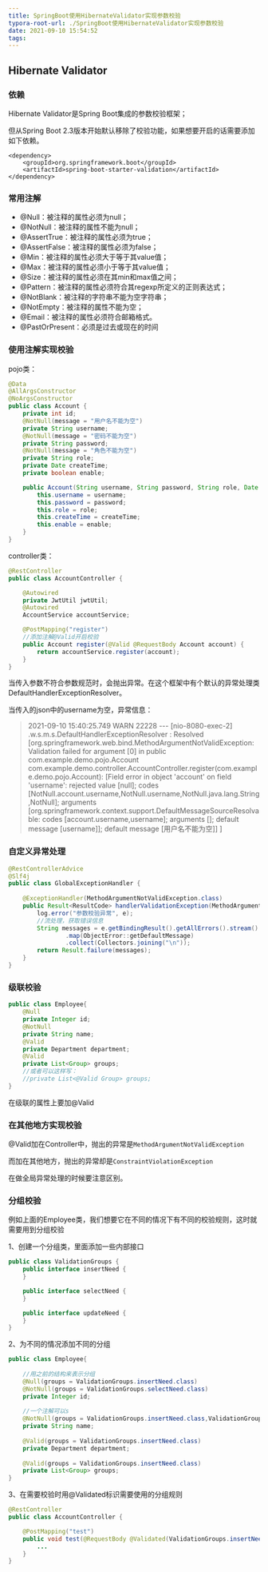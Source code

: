```yaml
---
title: SpringBoot使用HibernateValidator实现参数校验
typora-root-url: ./SpringBoot使用HibernateValidator实现参数校验
date: 2021-09-10 15:54:52
tags:
---
```


## Hibernate Validator

### 依赖

Hibernate Validator是Spring Boot集成的参数校验框架；

但从Spring Boot 2.3版本开始默认移除了校验功能，如果想要开启的话需要添加如下依赖。

```
<dependency>
    <groupId>org.springframework.boot</groupId>
    <artifactId>spring-boot-starter-validation</artifactId>
</dependency>
```

### 常用注解

- @Null：被注释的属性必须为null；
- @NotNull：被注释的属性不能为null；
- @AssertTrue：被注释的属性必须为true；
- @AssertFalse：被注释的属性必须为false；
- @Min：被注释的属性必须大于等于其value值；
- @Max：被注释的属性必须小于等于其value值；
- @Size：被注释的属性必须在其min和max值之间；
- @Pattern：被注释的属性必须符合其regexp所定义的正则表达式；
- @NotBlank：被注释的字符串不能为空字符串；
- @NotEmpty：被注释的属性不能为空；
- @Email：被注释的属性必须符合邮箱格式。
- @PastOrPresent：必须是过去或现在的时间

### 使用注解实现校验

pojo类：

```java
@Data
@AllArgsConstructor
@NoArgsConstructor
public class Account {
    private int id;
    @NotNull(message = "用户名不能为空")
    private String username;
    @NotNull(message = "密码不能为空")
    private String password;
    @NotNull(message = "角色不能为空")
    private String role;
    private Date createTime;
    private boolean enable;

    public Account(String username, String password, String role, Date createTime, boolean enable) {
        this.username = username;
        this.password = password;
        this.role = role;
        this.createTime = createTime;
        this.enable = enable;
    }
}
```

controller类：

```java
@RestController
public class AccountController {

    @Autowired
    private JwtUtil jwtUtil;
    @Autowired
    AccountService accountService;

    @PostMapping("register")
    //添加注解@Valid开启校验
    public Account register(@Valid @RequestBody Account account) {
        return accountService.register(account);
    }
}
```

当传入参数不符合参数规范时，会抛出异常。在这个框架中有个默认的异常处理类DefaultHandlerExceptionResolver。

当传入的json中的username为空，异常信息：

>2021-09-10 15:40:25.749  WARN 22228 --- [nio-8080-exec-2] .w.s.m.s.DefaultHandlerExceptionResolver : Resolved [org.springframework.web.bind.MethodArgumentNotValidException: Validation failed for argument [0] in public com.example.demo.pojo.Account com.example.demo.controller.AccountController.register(com.example.demo.pojo.Account): [Field error in object 'account' on field 'username': rejected value [null]; codes [NotNull.account.username,NotNull.username,NotNull.java.lang.String,NotNull]; arguments [org.springframework.context.support.DefaultMessageSourceResolvable: codes [account.username,username]; arguments []; default message [username]]; default message [用户名不能为空]] ]

### 自定义异常处理

```java
@RestControllerAdvice
@Slf4j
public class GlobalExceptionHandler {
    
    @ExceptionHandler(MethodArgumentNotValidException.class)
    public Result<ResultCode> handlerValidationException(MethodArgumentNotValidException e) {
        log.error("参数校验异常", e);
        //流处理，获取错误信息
        String messages = e.getBindingResult().getAllErrors().stream()
                .map(ObjectError::getDefaultMessage)
                .collect(Collectors.joining("\n"));
        return Result.failure(messages);
    }
}
```

### 级联校验

```java
public class Employee{
    @Null
    private Integer id;
    @NotNull
    private String name;
    @Valid
    private Department department;
    @Valid
    private List<Group> groups;
    //或者可以这样写：
    //private List<@Valid Group> groups;
}
```

在级联的属性上要加@Valid

### 在其他地方实现校验

@Valid加在Controller中，抛出的异常是`MethodArgumentNotValidException`

而加在其他地方，抛出的异常却是`ConstraintViolationException`

在做全局异常处理的时候要注意区别。

### 分组校验

例如上面的Employee类，我们想要它在不同的情况下有不同的校验规则，这时就需要用到分组校验

1、创建一个分组类，里面添加一些内部接口

```java
public class ValidationGroups {
    public interface insertNeed {
    }

    public interface selectNeed {
    }

    public interface updateNeed {
    }
}
```

2、为不同的情况添加不同的分组

```java
public class Employee{
    
    //用之前的结构来表示分组
    @Null(groups = ValidationGroups.insertNeed.class)
    @NotNull(groups = ValidationGroups.selectNeed.class)
    private Integer id;
    
    //一个注解可以s
    @NotNull(groups = ValidationGroups.insertNeed.class,ValidationGroups.selectNeed.class)
    private String name;
    
    @Valid(groups = ValidationGroups.insertNeed.class)
    private Department department;
    
    @Valid(groups = ValidationGroups.insertNeed.class)
    private List<Group> groups;
}
```

3、在需要校验时用@Validated标识需要使用的分组规则

```java
@RestController
public class AccountController {

    @PostMapping("test")
    public void test(@RequestBody @Validated(ValidationGroups.insertNeed.class) Employee Employee) {
        ...
    }
}
```

